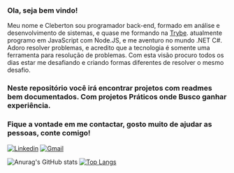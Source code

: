 ### Ola, seja bem vindo!

Meu nome e Cleberton sou programador back-end, formado em análise e desenvolvimento de sistemas, e quase me formando na [Trybe](https://www.betrybe.com/). atualmente programo em JavaScript com Node.JS, e me aventuro no mundo .NET C#.
Adoro resolver problemas, e acredito que a tecnologia é somente uma ferramenta para resolução de problemas. Com esta visão procuro todos os dias estar me desafiando
e criando formas diferentes de resolver o mesmo desafio.
### Neste repositório você irá encontrar projetos com readmes bem documentados. Com projetos Práticos onde Busco ganhar experiência.
### Fique a vontade em me contactar, gosto muito de ajudar as pessoas, conte comigo!
[![Linkedin](https://img.shields.io/badge/-LinkedIn-blue?style=for-the-badge&logo=Linkedin&logoColor=white)](https://www.linkedin.com/in/cleberton-francisco/) 
[![Gmail](http://img.shields.io/badge/-Gmail-D14836?style=for-the-badge&logo=Gmail&logoColor=white)](mailto:clebertonfgc@gmail.com)

![Anurag's GitHub stats](https://github-readme-stats.vercel.app/api?username=clebertonf&show_icons=true&theme=dracula)   [![Top Langs](https://github-readme-stats.vercel.app/api/top-langs/?username=clebertonf&layout=compact)](https://github.com/anuraghazra/github-readme-stats)



